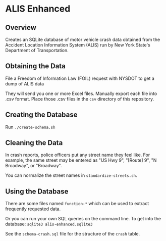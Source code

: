 ALIS Enhanced
=============

Overview
--------
Creates an SQLite database of motor vehicle crash data obtained from the
Accident Location Information System (ALIS) run by New York State's
Department of Transportation.

Obtaining the Data
------------------
File a Freedom of Information Law (FOIL) request with NYSDOT to get
a dump of ALIS data

They will send you one or more Excel files.  Manually export each file
into .csv format.  Place those .csv files in the `csv` directory of this
repository.

Creating the Database
---------------------
Run `./create-schema.sh`

Cleaning the Data
-----------------
In crash reports, police officers put any street name they feel like.
For example, the same street may be entered as "US Hwy 9", "[Route] 9",
"N Broadway", or "Broadway".

You can normalize the street names in `standardize-streets.sh`.

Using the Database
------------------
There are some files named `function-*` which can be used to extract
frequently requested data.

Or you can run your own SQL queries on the command line.
To get into the database: `sqlite3 alis-enhanced.sqlite3`

See the `schema-crash.sql` file for the structure of the `crash` table.
